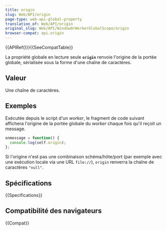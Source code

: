 ```yaml
---
title: origin
slug: Web/API/origin
page-type: web-api-global-property
translation_of: Web/API/origin
original_slug: Web/API/WindowOrWorkerGlobalScope/origin
browser-compat: api.origin
---
```

{{APIRef()}}{{SeeCompatTable}}

La propriété globale en lecture seule **`origin`** renvoie l'origine de la portée globale, sérialisée sous la forme d'une chaîne de caractères.

## Valeur

Une chaîne de caractères.

## Exemples

Exécutée depuis le script d'un <i lang="en">worker</i>, le fragment de code suivant affichera l'origine de la portée globale du <i lang="en">worker</i> chaque fois qu'il reçoit un message.

```js
onmessage = function() {
  console.log(self.origin);
};
```

Si l'origine n'est pas une combinaison schéma/hôte/port (par exemple avec une exécution locale via une URL `file://`), `origin` renverra la chaîne de caractères `"null"`.

## Spécifications

{{Specifications}}

## Compatibilité des navigateurs

{{Compat}}
